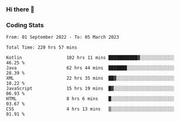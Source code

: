 ### Hi there 👋

<!--
**Girrafeec/girrafeec** is a ✨ _special_ ✨ repository because its `README.md` (this file) appears on your GitHub profile.

Here are some ideas to get you started:

- 🔭 I’m currently working on ...
- 🌱 I’m currently learning ...
- 👯 I’m looking to collaborate on ...
- 🤔 I’m looking for help with ...
- 💬 Ask me about ...
- 📫 How to reach me: ...
- 😄 Pronouns: ...
- ⚡ Fun fact: ...
-->

### Coding Stats
<!--START_SECTION:waka-->

```text
From: 01 September 2022 - To: 05 March 2023

Total Time: 220 hrs 57 mins

Kotlin                 102 hrs 11 mins ███████████▓░░░░░░░░░░░░░   46.25 %
Java                   62 hrs 44 mins  ███████░░░░░░░░░░░░░░░░░░   28.39 %
XML                    22 hrs 35 mins  ██▓░░░░░░░░░░░░░░░░░░░░░░   10.22 %
JavaScript             15 hrs 19 mins  █▓░░░░░░░░░░░░░░░░░░░░░░░   06.93 %
HTML                   8 hrs 6 mins    █░░░░░░░░░░░░░░░░░░░░░░░░   03.67 %
CSS                    4 hrs 13 mins   ▒░░░░░░░░░░░░░░░░░░░░░░░░   01.91 %
```

<!--END_SECTION:waka-->
